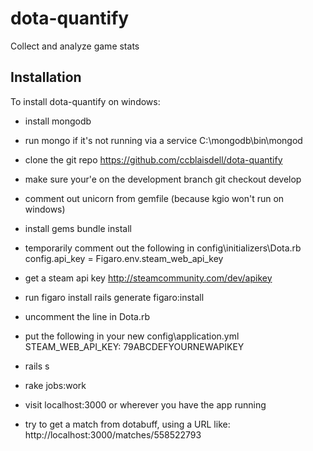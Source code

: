 # dota-quantify

Collect and analyze game stats

## Installation 

To install dota-quantify on windows:

- install mongodb

- run mongo if it's not running via a service
	C:\mongodb\bin\mongod

- clone the git repo
	https://github.com/ccblaisdell/dota-quantify

- make sure your'e on the development branch
	git checkout develop

- comment out unicorn from gemfile (because kgio won't run on windows)

- install gems
	bundle install

- temporarily comment out the following in config\initializers\Dota.rb
	config.api_key = Figaro.env.steam_web_api_key

- get a steam api key
	http://steamcommunity.com/dev/apikey

- run figaro install
	rails generate figaro:install

- uncomment the line in Dota.rb

- put the following in your new config\application.yml
	STEAM_WEB_API_KEY: 79ABCDEFYOURNEWAPIKEY

- rails s

- rake jobs:work

- visit localhost:3000 or wherever you have the app running

- try to get a match from dotabuff, using a URL like:
	http://localhost:3000/matches/558522793
